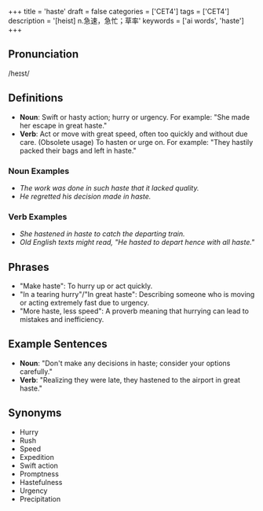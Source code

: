+++
title = 'haste'
draft = false
categories = ['CET4']
tags = ['CET4']
description = '[heist] n.急速，急忙；草率'
keywords = ['ai words', 'haste']
+++

## Pronunciation
/heɪst/

## Definitions
- **Noun**: Swift or hasty action; hurry or urgency. For example: "She made her escape in great haste."
- **Verb**: Act or move with great speed, often too quickly and without due care. (Obsolete usage) To hasten or urge on. For example: "They hastily packed their bags and left in haste."

### Noun Examples
- *The work was done in such haste that it lacked quality.*
- *He regretted his decision made in haste.*

### Verb Examples
- *She hastened in haste to catch the departing train.*
- *Old English texts might read, "He hasted to depart hence with all haste."*

## Phrases
- "Make haste": To hurry up or act quickly.
- "In a tearing hurry"/"In great haste": Describing someone who is moving or acting extremely fast due to urgency.
- "More haste, less speed": A proverb meaning that hurrying can lead to mistakes and inefficiency.

## Example Sentences
- **Noun**: "Don't make any decisions in haste; consider your options carefully."
- **Verb**: "Realizing they were late, they hastened to the airport in great haste."

## Synonyms
- Hurry
- Rush
- Speed
- Expedition
- Swift action
- Promptness
- Hastefulness
- Urgency
- Precipitation
